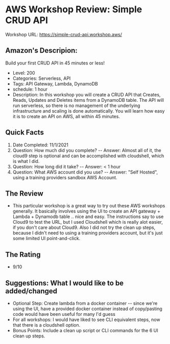 
# AWS Workshop Review: Simple CRUD API 

Workshop URL: https://simple-crud-api.workshop.aws/

## Amazon's Descripion: 

Build your first CRUD API in 45 minutes or less!
* Level: 200
* Categories: Serverless, API
* Tags: API Gateway, Lambda, DynamoDB
* schedule: 1 hour
* Description: In this workshop you will create a CRUD API that Creates, Reads, Updates and Deletes items from a DynamoDB table. The API will run serverless, so there is no management of the underlying infrastructure and scaling is done automatically. You will learn how easy it is to create an API on AWS, all within 45 minutes.

## Quick Facts

1. Date Completed: 11/1/2021
2. Question: How much did you complete? -- Answer: Almost all of it, the cloud9 step is optional and can be accomplished with cloudshell, which is what I did.
3. Question: How long did it take?  -- Answer: < 1 hour 
4. Question: What AWS account did you use?  -- Answer: "Self Hosted", using a training providers sandbox AWS Account. 

## The Review
* This particular workshop is a great way to try out these AWS workshops generally.  It basically involves using the UI to create an API gateway + Lambda + Dynamodb table .. nice and easy.  The instructions say to use Cloud9 to test the URL, but I used Cloudshell which is really alot easier, if you don't care about Cloud9.  Also I did not try the clean up steps, because I didn't need to using a training providers account, but it's just some limited UI point-and-click. 

## The Rating
* 9/10

## Suggestions: What I would like to be added/changed
* Optional Step: Create lambda from a docker container -- since we're using the UI, have a provided docker container instead of copy/pasting code would have been useful for many I'd guess
* For all workshops: I would have liked to see CLI equivalent steps, now that there is a cloudshell option.
* Bonus Points: Include a clean up script or CLI commands for the 6 UI clean up steps. 
